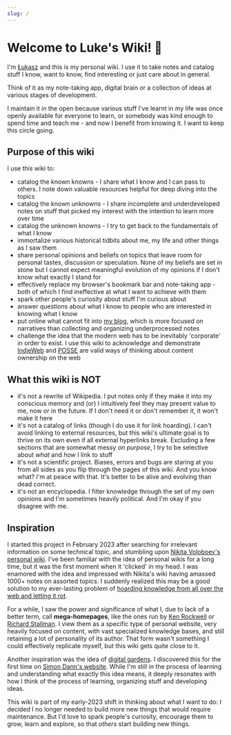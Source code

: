 ```yaml
---
slug: /
---
```


# Welcome to Luke's Wiki! 👋

<head>
  <link rel="me" href="https://hachyderm.io/@lukem" />
  <link rel="me" href="https://pol.social/@lukem" />
</head>


I'm [Łukasz](https://lukaszwojcik.net/) and this is my personal wiki. I use it to take notes and catalog stuff I know, want to know, find interesting or just care about in general.

Think of it as my note-taking app, digital brain or a collection of ideas at various stages of development.

I maintain it in the open because various stuff I've learnt in my life was once openly available for everyone to learn, or somebody was kind enough to spend time and teach me - and now I benefit from knowing it. I want to keep this circle going.

## Purpose of this wiki

I use this wiki to:

- catalog the known knowns - I share what I know and I can pass to others. I note down valuable resources helpful for deep diving into the topics
- catalog the known unknowns - I share incomplete and underdeveloped notes on stuff that picked my interest with the intention to learn more over time
- catalog the unknown knowns - I try to get back to the fundamentals of what I know
- immortalize various historical tidbits about me, my life and other things as I saw them
- share personal opinions and beliefs on topics that leave room for personal tastes, discussion or speculation. None of my beliefs are set in stone but I cannot expect meaningful evolution of my opinions if I don't know what exactly I stand for
- effectively replace my browser's bookmark bar and note-taking app - both of which I find ineffective at what I want to achieve with them
- spark other people's curiosity about stuff I'm curious about
- answer questions about what I know to people who are interested in knowing what I know
- put online what cannot fit into [my blog](https://offbeatbits.com/), which is more focused on narratives than collecting and organizing underprocessed notes
- challenge the idea that the modern web has to be inevitably 'corporate' in order to exist. I use this wiki to acknowledge and demonstrate [IndieWeb](https://indieweb.org/) and [POSSE](https://indieweb.org/POSSE) are valid ways of thinking about content ownership on the web

## What this wiki is NOT

- it's not a rewrite of Wikipedia. I put notes only if they make it into my conscious memory and (or) I intuitively feel they may present value to me, now or in the future. If I don't need it or don't remember it, it won't make it here
- it's not a catalog of links (though I do use it for link hoarding). I can't avoid linking to external resources, but this wiki's ultimate goal is to thrive on its own even if all external hyperlinks break. Excluding a few sections that are somewhat messy _on purpose_, I try to be selective about _what_ and _how_ I link to stuff
- it's not a scientific project. Biases, errors and bugs are staring at you from all sides as you flip through the pages of this wiki. And you know what? I'm at peace with that. It's better to be alive and evolving than dead correct.
- it's not an encyclopedia. I filter knowledge through the set of my own opinions and I'm sometimes heavily political. And I'm okay if you disagree with me.

## Inspiration

I started this project in February 2023 after searching for irrelevant information on some technical topic, and stumbling upon [Nikita Voloboev's personal wiki](https://wiki.nikiv.dev/). I've been familiar with the idea of personal wikis for a long time, but it was the first moment when it 'clicked' in my head. I was enamored with the idea and impressed with Nikita's wiki having amassed 1000+ notes on assorted topics. I suddenly realized this may be a good solution to my ever-lasting problem of [hoarding knowledge from all over the web and letting it rot](https://offbeatbits.com/the-quest-for-purging-my-bookmarks/).

For a while, I saw the power and significance of what I, due to lack of a better term, call **mega-homepages**, like the ones run by [Ken Rockwell](https://kenrockwell.com/) or [Richard Stallman](https://stallman.org/). I view them as a specific type of personal website, very heavily focused on content, with vast specialized knowledge bases, and still retaining a lot of personality of its author. That form wasn't something I could effectively replicate myself, but this wiki gets quite close to it.

Another inspiration was the idea of [digital gardens](https://maggieappleton.com/garden-history). I discovered this for the first time on [Simon Dann's website](https://photogabble.co.uk/glossary/growth/). While I'm still in the process of learning and understanding what exactly this idea means, it deeply resonates with how I think of the process of learning, organizing stuff and developing ideas.

This wiki is part of my early-2023 shift in thinking about what I want to do: I decided I no longer needed to build more new things that would require maintenance. But I'd love to spark people's curiosity, encourage them to grow, learn and explore, so that _others_ start building new things.
